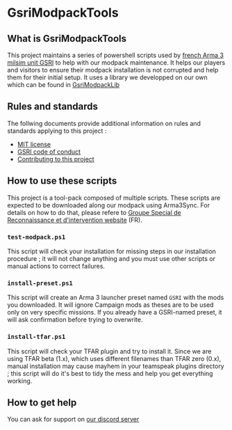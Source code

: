# GsriModpackTools

## What is GsriModpackTools

This project maintains a series of powershell scripts used by [french Arma 3 milsim unit GSRI](https://www.gsri.team) to help with our modpack maintenance. It helps our players and visitors to ensure their modpack installation is not corrupted and help them for their initial setup. It uses a library we developped on our own which can be found in [GsriModpackLib](https://github.com/team-gsri/GsriModpackLib)

## Rules and standards

The follwing documents provide additional information on rules and standards applying to this project :

*   [MIT license](../LICENSE)
*   [GSRI code of conduct](https://github.com/team-gsri/CodeOfConduct/blob/master/.github/CODE_OF_CONDUCT.md)
*   [Contributing to this project](./CONTRIBUTING.md)

## How to use these scripts

This project is a tool-pack composed of multiple scripts. These scripts are expected to be downloaded along our modpack using Arma3Sync. For details on how to do that, please refere to [Groupe Special de Reconnaissance et d'intervention website](https://www.gsri.team/) (FR).

### `test-modpack.ps1`

This script will check your installation for missing steps in our installation procedure ; it will not change anything and you must use other scripts or manual actions to correct failures.

### `install-preset.ps1`

This script will create an Arma 3 launcher preset named `GSRI` with the mods you downloaded. It will ignore Campaign mods as theses are to be used only on very specific missions. If you already have a GSRI-named preset, it will ask confirmation before trying to overwrite.

### `install-tfar.ps1`

This script will check your TFAR plugin and try to install it. Since we are using TFAR beta (1.x), which uses different filenames than TFAR zero (0.x), manual installation may cause mayhem in your teamspeak plugins directory ; this script will do it's best to tidy the mess and help you get everything working.

## How to get help

You can ask for support on [our discord server](https://discord.gg/bhMn4jd)
